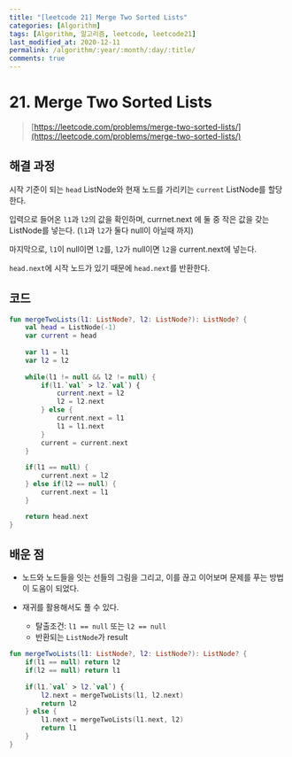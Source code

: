 ```yaml
---
title: "[leetcode 21] Merge Two Sorted Lists"
categories: [Algorithm]
tags: [Algorithm, 알고리즘, leetcode, leetcode21]
last_modified_at: 2020-12-11
permalink: /algorithm/:year/:month/:day/:title/
comments: true
---
```


#  21. Merge Two Sorted Lists
> [https://leetcode.com/problems/merge-two-sorted-lists/](https://leetcode.com/problems/merge-two-sorted-lists/)

## 해결 과정
시작 기준이 되는 `head` ListNode와 현재 노드를 가리키는 `current` ListNode를 할당한다.

입력으로 들어온 `l1`과 `l2`의 값을 확인하며, currnet.next 에 둘 중 작은 값을 갖는 ListNode를 넣는다.
(`l1`과 `l2`가 둘다 null이 아닐때 까지)

마지막으로, `l1`이 null이면 `l2`를, `l2`가 null이면 `l2`을 current.next에 넣는다.

`head.next`에 시작 노드가 있기 때문에 `head.next`를 반환한다.


## 코드
```kotlin
fun mergeTwoLists(l1: ListNode?, l2: ListNode?): ListNode? {
    val head = ListNode(-1)
    var current = head
    
    var l1 = l1
    var l2 = l2
        
    while(l1 != null && l2 != null) {
        if(l1.`val` > l2.`val`) {
            current.next = l2
            l2 = l2.next
        } else {
            current.next = l1
            l1 = l1.next
        }
        current = current.next
    }
        
    if(l1 == null) {
        current.next = l2
    } else if(l2 == null) {
        current.next = l1
    }

    return head.next
}
```


## 배운 점
* 노드와 노드들을 잇는 선들의 그림을 그리고, 이를 끊고 이어보며 문제를 푸는 방법이 도움이 되었다.

* 재귀를 활용해서도 풀 수 있다.
    * 탈출조건: `l1 == null` 또는 `l2 == null`
    * 반환되는 `ListNode`가 result

```kotlin
fun mergeTwoLists(l1: ListNode?, l2: ListNode?): ListNode? {
    if(l1 == null) return l2
    if(l2 == null) return l1
        
    if(l1.`val` > l2.`val`) {
        l2.next = mergeTwoLists(l1, l2.next)
        return l2
    } else {
        l1.next = mergeTwoLists(l1.next, l2)
        return l1
    }
}
```